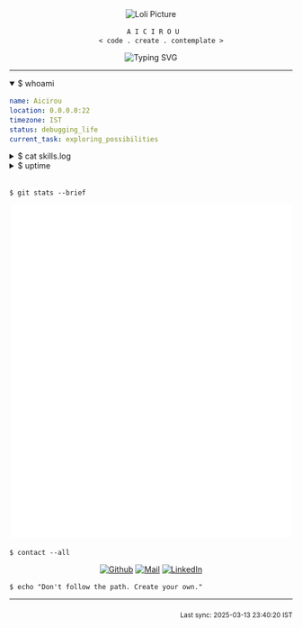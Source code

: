 <div align="center">
  <img src="https://count.getloli.com/get/@Aicirou?theme=rule34" alt="Loli Picture" width="500">
</div>

<div align="center">
  
```ascii
 A I C I R O U
     < code . create . contemplate >
```
![Typing SVG](https://readme-typing-svg.herokuapp.com?font=JetBrains+Mono&size=12&duration=2000&pause=1000&color=777777&center=true&vCenter=true&random=false&width=435&lines=echo+%22Hello%2C+World%22;%2F%2F+Building+digital+dreams;%23+Exploring+the+unknown;while+(true)+%7B+learn();+%7D)
</div>

---

<details open>
<summary>$ whoami</summary>

```yaml
name: Aicirou
location: 0.0.0.0:22
timezone: IST
status: debugging_life
current_task: exploring_possibilities
```

</details>

<details>
<summary>$ cat skills.log</summary>

```ruby
class Developer
  def initialize
    @languages = [:javascript, :python, :go]
    @state = :learning
    @mode = :godmode
  end
end
```

</details>

<details>
<summary>$ uptime</summary>

```shell
⚡ Commits: Loading...
🌙 Active: Usually after sunset
🎯 Focus: Building meaningful things
```

</details>

<br>

```shell
$ git stats --brief
```

<div align="center">
  <img src="/github-metrics.svg" alt="Metrics" width="500">
</div>

```shell
$ contact --all
```

<div align="center">
  
[![Github](https://img.shields.io/badge/-Github-black?style=flat&logo=github)](https://github.com/Aicirou)
[![Mail](https://img.shields.io/badge/-Mail-black?style=flat&logo=gmail)](mailto:akm808.iitkgp@gmail.com)
[![LinkedIn](https://img.shields.io/badge/-LinkedIn-black?style=flat&logo=linkedin)](https://linkedin.com/in/akm808-iitkgp)

</div>

```shell
$ echo "Don't follow the path. Create your own."
```

---

<div align="right">
<sub>Last sync: 2025-03-13 23:40:20 IST</sub>
</div>